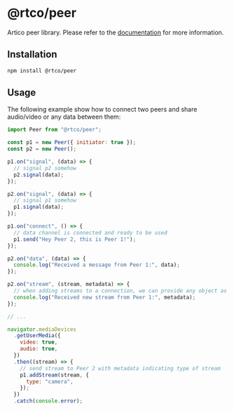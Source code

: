 # @rtco/peer

Artico peer library. Please refer to the [documentation](https://artico.dev) for more information.

## Installation

```bash
npm install @rtco/peer
```

## Usage

The following example show how to connect two peers and share audio/video or any data between them:

```js
import Peer from "@rtco/peer";

const p1 = new Peer({ initiator: true });
const p2 = new Peer();

p1.on("signal", (data) => {
  // signal p2 somehow
  p2.signal(data);
});

p2.on("signal", (data) => {
  // signal p1 somehow
  p1.signal(data);
});

p1.on("connect", () => {
  // data channel is connected and ready to be used
  p1.send("Hey Peer 2, this is Peer 1!");
});

p2.on("data", (data) => {
  console.log("Received a message from Peer 1:", data);
});

p2.on("stream", (stream, metadata) => {
  // when adding streams to a connection, we can provide any object as metadata
  console.log("Received new stream from Peer 1:", metadata);
});

// ...

navigator.mediaDevices
  .getUserMedia({
    video: true,
    audio: true,
  })
  .then((stream) => {
    // send stream to Peer 2 with metadata indicating type of stream
    p1.addStream(stream, {
      type: "camera",
    });
  })
  .catch(console.error);
```

